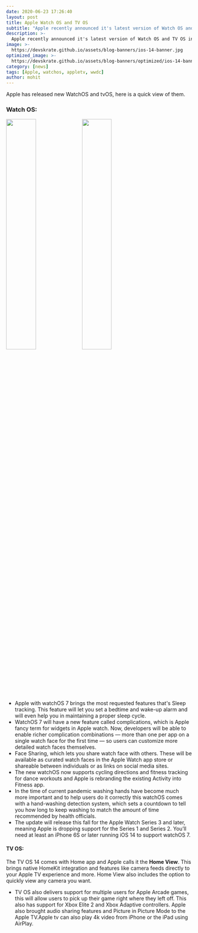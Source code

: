 ```yaml
---
date: 2020-06-23 17:26:40
layout: post
title: Apple Watch OS and TV OS
subtitle: "Apple recently announced it's latest version of Watch OS and TV OS in the WWDC event, this is everything you need to know"
description: >-
  Apple recently announced it's latest version of Watch OS and TV OS in the WWDC event, this is everything you need to know
image: >-
  https://devskrate.github.io/assets/blog-banners/ios-14-banner.jpg
optimized_image: >-
  https://devskrate.github.io/assets/blog-banners/optimized/ios-14-banner.webp
category: [news]
tags: [Apple, watchos, appletv, wwdc]
author: mohit
---
```


Apple has released new WatchOS and tvOS, here is a quick view of them.

### Watch OS:

<a href="https://devskrate.github.io/assets/images/apple/wwdc2020/apple-watch-os7.webp" data-lightbox="image-1" data-title="ios14 App Library"><img text-align="center" width="40%" src="https://devskrate.github.io/assets/images/apple/wwdc2020/apple-watch-os7.webp"></a>
<a href="https://devskrate.github.io/assets/images/apple/wwdc2020/apple-watch-os7.gif" data-lightbox="image-1" data-title="ios14 App Library"><img text-align="center" width="40%" src="https://devskrate.github.io/assets/images/apple/wwdc2020/apple-watch-os7.gif"></a>

- Apple with watchOS 7 brings the most requested features that's Sleep tracking. This feature will let you set a bedtime and wake-up alarm and will even help you in maintaining a proper sleep cycle.
- WatchOS 7 will have a new feature called complications, which is Apple fancy term for widgets in Apple watch. Now, developers will be able to enable richer complication combinations — more than one per app on a single watch face for the first time — so users can customize more detailed watch faces themselves.
- Face Sharing, which lets you share watch face with others. These will be available as curated watch faces in the Apple Watch app store or shareable between individuals or as links on social media sites.
- The new watchOS now supports cycling directions and fitness tracking for dance workouts and Apple is rebranding the existing Activity into Fitness app.
- In the time of current pandemic washing hands have become much more important and to help users do it correctly this watchOS comes with a hand-washing detection system, which sets a countdown to tell you how long to keep washing to match the amount of time recommended by health officials.
- The update will release this fall for the Apple Watch Series 3 and later, meaning Apple is dropping support for the Series 1 and Series 2. You’ll need at least an iPhone 6S or later running iOS 14 to support watchOS 7.

#### TV OS:

The TV OS 14 comes with Home app and Apple calls it the **Home View**. This brings native HomeKit integration and features like camera feeds directly to your Apple TV experience and more.
Home View also includes the option to quickly view any camera you want.

- TV OS also delivers support for multiple users for Apple Arcade games, this will allow users to pick up their game right where they left off. This also has support for Xbox Elite 2 and Xbox Adaptive controllers. Apple also brought audio sharing features and Picture in Picture Mode to the Apple TV.Apple tv can also play 4k video from iPhone or the iPad using AirPlay.
